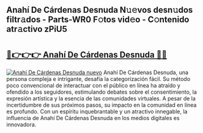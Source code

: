## Anahí De Cárdenas Desnuda N𝚞𝚎vos desn𝚞dos filtr𝚊dos - Parts-WR0 F𝚘tos vid𝚎o - C𝚘ntenido atr𝚊ctivo zPiU5

# <h2><a href="http://mbbzz26.tromn.icu/?c=Anah%c3%ad+De+C%c3%a1rdenas+Desnuda">🔗👉👉👉 Anahí De Cárdenas Desnuda 🔗🔗</a></h2>

[![Anahí De Cárdenas Desnuda nuevo](https://i.imgur.com/pEAQMta.gif)](http://mbbzz26.tromn.icu/?c=Anah%c3%ad+De+C%c3%a1rdenas+Desnuda)
Anahí De Cárdenas Desnuda, una persona compleja e intrigante, desafía la categorización fácil. Su método poco convencional de interactuar con el público en línea ha atraído y ofendido a los seguidores, estimulando debates sobre el consentimiento, la expresión artística y la esencia de las comunidades virtuales. A pesar de la incertidumbre de sus próximos pasos, su impacto en la comunidad en línea es profundo. Con un espíritu inquebrantable y un atractivo innegable, la influencia de Anahí De Cárdenas Desnuda en los medios digitales es innovadora.
